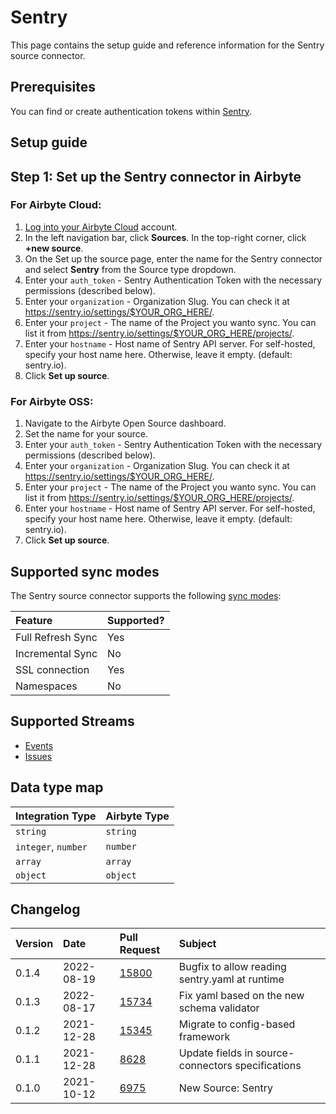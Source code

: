 # Sentry

This page contains the setup guide and reference information for the Sentry source connector.

## Prerequisites

You can find or create authentication tokens within [Sentry](https://sentry.io/settings/account/api/auth-tokens/).

## Setup guide
## Step 1: Set up the Sentry connector in Airbyte

### For Airbyte Cloud:

1. [Log into your Airbyte Cloud](https://cloud.airbyte.io/workspaces) account.
2. In the left navigation bar, click **Sources**. In the top-right corner, click **+new source**.
3. On the Set up the source page, enter the name for the Sentry connector and select **Sentry** from the Source type dropdown.
4. Enter your `auth_token` - Sentry Authentication Token with the necessary permissions \(described below\).
4. Enter your `organization` - Organization Slug. You can check it at https://sentry.io/settings/$YOUR_ORG_HERE/.
4. Enter your `project` - The name of the Project you wanto sync. You can list it from https://sentry.io/settings/$YOUR_ORG_HERE/projects/.
4. Enter your `hostname` - Host name of Sentry API server. For self-hosted, specify your host name here. Otherwise, leave it empty. \(default: sentry.io\).
8. Click **Set up source**.

### For Airbyte OSS:

1. Navigate to the Airbyte Open Source dashboard.
2. Set the name for your source. 
3. Enter your `auth_token` - Sentry Authentication Token with the necessary permissions \(described below\).
4. Enter your `organization` - Organization Slug. You can check it at https://sentry.io/settings/$YOUR_ORG_HERE/.
5. Enter your `project` - The name of the Project you wanto sync. You can list it from https://sentry.io/settings/$YOUR_ORG_HERE/projects/.
6. Enter your `hostname` - Host name of Sentry API server. For self-hosted, specify your host name here. Otherwise, leave it empty. \(default: sentry.io\).
7. Click **Set up source**.

## Supported sync modes

The Sentry source connector supports the following [sync modes](https://docs.airbyte.com/cloud/core-concepts#connection-sync-modes):

| Feature           | Supported? |
| :---------------- | :--------- |
| Full Refresh Sync | Yes        |
| Incremental Sync  | No         |
| SSL connection    | Yes        |
| Namespaces        | No         |

## Supported Streams

* [Events](https://docs.sentry.io/api/events/list-a-projects-events/)
* [Issues](https://docs.sentry.io/api/events/list-a-projects-issues/)

## Data type map

| Integration Type    | Airbyte Type |
| :------------------ | :----------- |
| `string`            | `string`     |
| `integer`, `number` | `number`     |
| `array`             | `array`      |
| `object`            | `object`     |

## Changelog

| Version | Date       | Pull Request                                             | Subject                                           |
|:--------| :--------- | :------------------------------------------------------- |:--------------------------------------------------|
| 0.1.4   | 2022-08-19 | [15800](https://github.com/airbytehq/airbyte/pull/15800) | Bugfix to allow reading sentry.yaml at runtime    |
| 0.1.3   | 2022-08-17 | [15734](https://github.com/airbytehq/airbyte/pull/15734) | Fix yaml based on the new schema validator        |
| 0.1.2   | 2021-12-28 | [15345](https://github.com/airbytehq/airbyte/pull/15345) | Migrate to config-based framework                 |
| 0.1.1   | 2021-12-28 | [8628](https://github.com/airbytehq/airbyte/pull/8628)   | Update fields in source-connectors specifications |
| 0.1.0   | 2021-10-12 | [6975](https://github.com/airbytehq/airbyte/pull/6975)   | New Source: Sentry                                |
